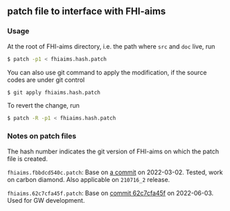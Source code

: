 ## patch file to interface with FHI-aims

### Usage

At the root of FHI-aims directory, i.e. the path where `src` and `doc` live, run

```bash
$ patch -p1 < fhiaims.hash.patch
```

You can also use git command to apply the modification,
if the source codes are under git control

```bash
$ git apply fhiaims.hash.patch
```

To revert the change, run

```bash
$ patch -R -p1 < fhiaims.hash.patch
```

### Notes on patch files

The hash number indicates the git version of FHI-aims on which the patch file is created.

`fhiaims.fbbdcd540c.patch`: Base on [a commit](https://aims-git.rz-berlin.mpg.de/aims/FHIaims/-/tree/fbbdcd540c775f6feb7e37dba9f73eba67591bdb) on 2022-03-02. Tested, work on carbon diamond. Also applicable on `210716_2` release.

`fhiaims.62c7cfa45f.patch`: Base on [commit 62c7cfa45f](https://aims-git.rz-berlin.mpg.de/aims/FHIaims/-/tree/62c7cfa45f7161f9ac04f5d97a0aaa272af94f34) on 2022-06-03. Used for GW development.

